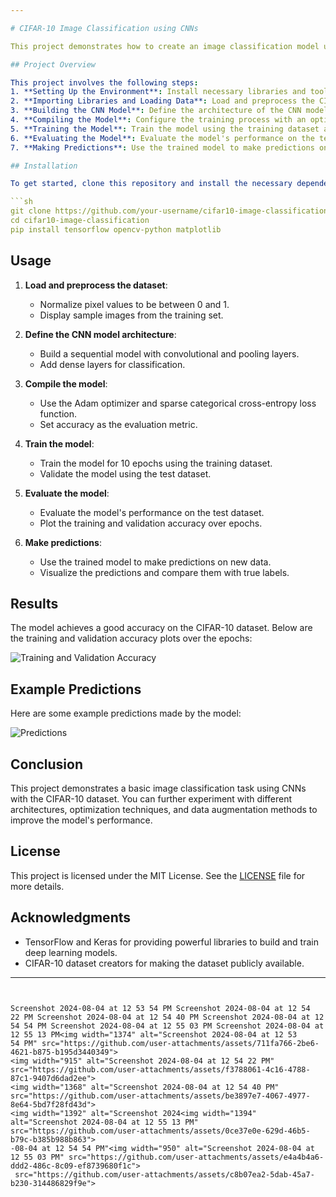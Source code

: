 ```yaml
---

# CIFAR-10 Image Classification using CNNs

This project demonstrates how to create an image classification model using Convolutional Neural Networks (CNNs) with the CIFAR-10 dataset. The CIFAR-10 dataset consists of 60,000 32x32 color images in 10 different classes, with 6,000 images per class. The dataset is divided into 50,000 training images and 10,000 testing images.

## Project Overview

This project involves the following steps:
1. **Setting Up the Environment**: Install necessary libraries and tools.
2. **Importing Libraries and Loading Data**: Load and preprocess the CIFAR-10 dataset.
3. **Building the CNN Model**: Define the architecture of the CNN model.
4. **Compiling the Model**: Configure the training process with an optimizer, loss function, and metrics.
5. **Training the Model**: Train the model using the training dataset and validate it using the test dataset.
6. **Evaluating the Model**: Evaluate the model's performance on the test dataset and visualize the training process.
7. **Making Predictions**: Use the trained model to make predictions on new data and visualize the results.

## Installation

To get started, clone this repository and install the necessary dependencies:

```sh
git clone https://github.com/your-username/cifar10-image-classification.git
cd cifar10-image-classification
pip install tensorflow opencv-python matplotlib
```

## Usage

1. **Load and preprocess the dataset**:
    - Normalize pixel values to be between 0 and 1.
    - Display sample images from the training set.

2. **Define the CNN model architecture**:
    - Build a sequential model with convolutional and pooling layers.
    - Add dense layers for classification.

3. **Compile the model**:
    - Use the Adam optimizer and sparse categorical cross-entropy loss function.
    - Set accuracy as the evaluation metric.

4. **Train the model**:
    - Train the model for 10 epochs using the training dataset.
    - Validate the model using the test dataset.

5. **Evaluate the model**:
    - Evaluate the model's performance on the test dataset.
    - Plot the training and validation accuracy over epochs.

6. **Make predictions**:
    - Use the trained model to make predictions on new data.
    - Visualize the predictions and compare them with true labels.

## Results

The model achieves a good accuracy on the CIFAR-10 dataset. Below are the training and validation accuracy plots over the epochs:

![Training and Validation Accuracy](path/to/your/accuracy_plot.png)

## Example Predictions

Here are some example predictions made by the model:

![Predictions](path/to/your/predictions_plot.png)

## Conclusion

This project demonstrates a basic image classification task using CNNs with the CIFAR-10 dataset. You can further experiment with different architectures, optimization techniques, and data augmentation methods to improve the model's performance.

## License

This project is licensed under the MIT License. See the [LICENSE](LICENSE) file for more details.

## Acknowledgments

- TensorFlow and Keras for providing powerful libraries to build and train deep learning models.
- CIFAR-10 dataset creators for making the dataset publicly available.

---
```


Screenshot 2024-08-04 at 12 53 54 PM Screenshot 2024-08-04 at 12 54 22 PM Screenshot 2024-08-04 at 12 54 40 PM Screenshot 2024-08-04 at 12 54 54 PM Screenshot 2024-08-04 at 12 55 03 PM Screenshot 2024-08-04 at 12 55 13 PM<img width="1374" alt="Screenshot 2024-08-04 at 12 53 54 PM" src="https://github.com/user-attachments/assets/711fa766-2be6-4621-b875-b195d3440349">
<img width="915" alt="Screenshot 2024-08-04 at 12 54 22 PM" src="https://github.com/user-attachments/assets/f3788061-4c16-4788-87c1-9407d6dad2ee">
<img width="1368" alt="Screenshot 2024-08-04 at 12 54 40 PM" src="https://github.com/user-attachments/assets/be3897e7-4067-4977-8e64-5bd7f28fd43d">
<img width="1392" alt="Screenshot 2024<img width="1394" alt="Screenshot 2024-08-04 at 12 55 13 PM" src="https://github.com/user-attachments/assets/0ce37e0e-629d-46b5-b79c-b385b988b863">
-08-04 at 12 54 54 PM"<img width="950" alt="Screenshot 2024-08-04 at 12 55 03 PM" src="https://github.com/user-attachments/assets/e4a4b4a6-ddd2-486c-8c09-ef8739680f1c">
 src="https://github.com/user-attachments/assets/c8b07ea2-5dab-45a7-b230-314486829f9e">
